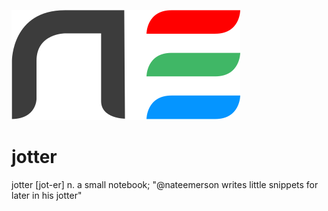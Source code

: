![Nate Emerson Logo](/logo.svg)

# jotter
jotter [jot-er] n. a small notebook; "@nateemerson writes little snippets for later in his jotter"
